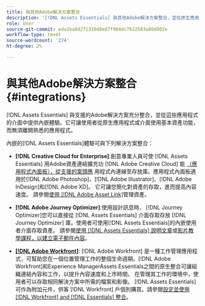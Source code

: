```yaml
---
title: 與其他Adobe解決方案整合
description: '[!DNL Assets Essentials] 與其他Adobe解決方案整合，並從原生應用程式內提供內嵌體驗。'
role: User
source-git-commit: eda2ba0d271310d0e87f904dc7622583a80d002e
workflow-type: tm+mt
source-wordcount: '274'
ht-degree: 2%

---
```



# 與其他Adobe解決方案整合 {#integrations}

[!DNL Assets Essentials] 與支援的Adobe解決方案充分整合，並從這些應用程式的介面中提供內嵌體驗。它可讓使用者從原生應用程式或介面使用基本資產功能，而無須離開熟悉的應用程式。

內嵌的[!DNL Assets Essentials]體驗可與下列解決方案整合：

* **[!DNL Creative Cloud for Enterprise]**:創意專業人員可使 [!DNL Assets Essentials] 用Adobe資產連結擴充功 [!DNL Adobe Creative Cloud] 能 [（應用程式內面板），從支援的案頭應](https://www.adobe.com/tw/creativecloud/business/enterprise/adobe-asset-link.html) 用程式內連線至存放庫。應用程式內面板適用於[!DNL Adobe Photoshop]、[!DNL Adobe Illustrator]、[!DNL Adobe InDesign]和[!DNL Adobe XD]。 它可讓您簡化對資產的存取，進而提高內容速度。 請參閱[使用 [!DNL Adobe Asset Link]](https://helpx.adobe.com/enterprise/admin-guide.html/enterprise/using/manage-assets-using-adobe-asset-link.ug.html)管理資產。

* **[!DNL Adobe Journey Optimizer]**:使用設計訊息時， [!DNL Journey Optimizer]您可以直接從 [!DNL Assets Essentials] 介面存取存放 [!DNL Journey Optimizer] 庫。使用者可使用[!DNL Assets Essentials]的內嵌使用者介面存取資產。 請參閱[使用 [!DNL Assets Essentials] 說明文章](https://experienceleague.adobe.com/docs/journey-optimizer/using/create-messages/assets-essentials.html)或[影片教學課程，以建立電子郵件內容](https://experienceleague.adobe.com/docs/journey-optimizer-learn/tutorials/create-messages/create-email-content-with-the-message-editor.html)。

* **[[!DNL Adobe Workfront]](https://www.workfront.com/)**: [!DNL Adobe Workfront] 是一種工作管理應用程式，可幫助您在一個位置管理工作的整個生命週期。[!DNL Adobe Workfront]和Experience ManagerAssets Essentials之間的原生整合可讓組織連結內容和工作，以提升內容速度和上市時間。 在管理其工作的環境中，使用者可以存取相同解決方案中所需的檔案和影像。 [!DNL Assets Essentials] 可作為附加元件，供客 [!DNL Workfront] 戶個別購買。請參閱[設定並使用 [!DNL Workfront] and [!DNL Essentials] 整合](https://one.workfront.com/s/document-item?bundleId=the-new-workfront-experience&amp;topicId=Content%2FDocuments%2FAdobe_Workfront_for_Experience_Manager_Assets_Essentials%2F_workfront-for-aem-asset-essentials.htm)。

<!-- TBD: Hiding this link till GA. Do not even include the beta mention as discussed with Greg. Beta is done with customers selected by the Accounts team. It is not an open Beta program. At GA, document this.

* **[[!DNL Creative Cloud Libraries]**: This integration will be made available in the future.

* **[[!DNL Adobe Studio]]**: This integration will be made available in the future.
-->
